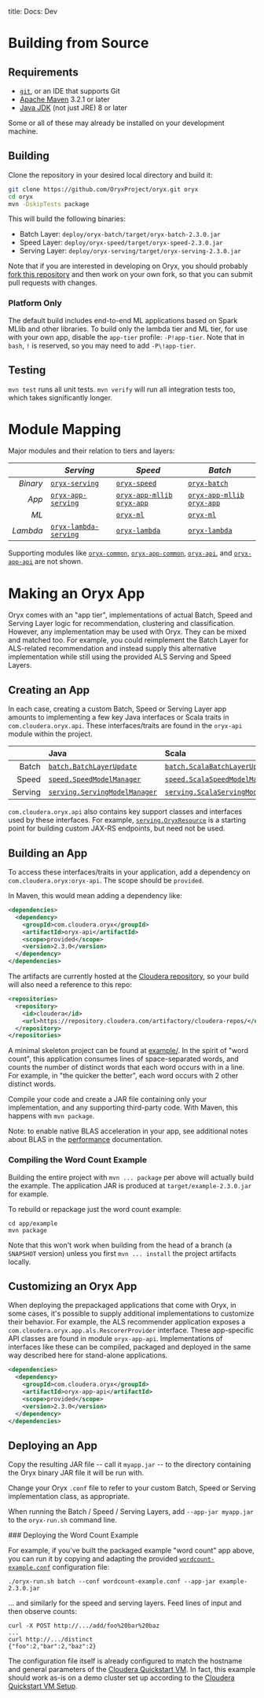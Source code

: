 title: Docs: Dev

# Building from Source

## Requirements

- [`git`](http://git-scm.com/), or an IDE that supports Git
- [Apache Maven](http://maven.apache.org/) 3.2.1 or later
- [Java JDK](http://www.oracle.com/technetwork/java/javase/downloads/index.html) (not just JRE) 8 or later

Some or all of these may already be installed on your development machine.

## Building

Clone the repository in your desired local directory and build it:

```bash
git clone https://github.com/OryxProject/oryx.git oryx
cd oryx
mvn -DskipTests package
```

This will build the following binaries:

- Batch Layer: `deploy/oryx-batch/target/oryx-batch-2.3.0.jar`
- Speed Layer: `deploy/oryx-speed/target/oryx-speed-2.3.0.jar`
- Serving Layer: `deploy/oryx-serving/target/oryx-serving-2.3.0.jar`

Note that if you are interested in developing on Oryx, you should probably 
[fork this repository](https://help.github.com/articles/fork-a-repo) and then work on 
your own fork, so that you can submit pull requests with changes.

### Platform Only

The default build includes end-to-end ML applications based on Spark MLlib and other
libraries. To build only the lambda tier and ML tier, for use with your own app, disable
the `app-tier` profile: `-P!app-tier`. Note that in `bash`, `!` is reserved, so you may
need to add `-P\!app-tier`.

## Testing

`mvn test` runs all unit tests. `mvn verify` will run all integration tests too, which takes
significantly longer.

# Module Mapping

Major modules and their relation to tiers and layers:

|          | *Serving*             | *Speed*                     | *Batch*                     |
| --------:| --------------------- | --------------------------- | --------------------------- |
| *Binary* | [`oryx-serving`](https://github.com/OryxProject/oryx/tree/master/deploy/oryx-serving) | [`oryx-speed`](https://github.com/OryxProject/oryx/tree/master/deploy/oryx-speed) | [`oryx-batch`](https://github.com/OryxProject/oryx/tree/master/deploy/oryx-batch) |
| *App*    | [`oryx-app-serving`](https://github.com/OryxProject/oryx/tree/master/app/oryx-app-serving) | [`oryx-app-mllib`](https://github.com/OryxProject/oryx/tree/master/app/oryx-app-mllib) [`oryx-app`](https://github.com/OryxProject/oryx/tree/master/app/oryx-app) | [`oryx-app-mllib`](https://github.com/OryxProject/oryx/tree/master/app/oryx-app-mllib) [`oryx-app`](https://github.com/OryxProject/oryx/tree/master/app/oryx-app) |
| *ML*     |                       | [`oryx-ml`](https://github.com/OryxProject/oryx/tree/master/framework/oryx-ml) | [`oryx-ml`](https://github.com/OryxProject/oryx/tree/master/framework/oryx-ml) |
| *Lambda* | [`oryx-lambda-serving`](https://github.com/OryxProject/oryx/tree/master/framework/oryx-lambda-serving) | [`oryx-lambda`](https://github.com/OryxProject/oryx/tree/master/framework/oryx-lambda) | [`oryx-lambda`](https://github.com/OryxProject/oryx/tree/master/framework/oryx-lambda) |

Supporting modules like 
[`oryx-common`](https://github.com/OryxProject/oryx/tree/master/framework/oryx-common), 
[`oryx-app-common`](https://github.com/OryxProject/oryx/tree/master/app/oryx-app-common),
[`oryx-api`](https://github.com/OryxProject/oryx/tree/master/framework/oryx-api), and
[`oryx-app-api`](https://github.com/OryxProject/oryx/tree/master/app/oryx-app-api) are not shown.

# Making an Oryx App

Oryx comes with an "app tier", implementations of actual Batch, Speed and Serving Layer
logic for recommendation, clustering and classification. However, any implementation
may be used with Oryx. They can be mixed and matched too. For example, you could reimplement
the Batch Layer for ALS-related recommendation and instead supply this alternative
implementation while still using the provided ALS Serving and Speed Layers.

## Creating an App

In each case, creating a custom Batch, Speed or Serving Layer app amounts to implementing
a few key Java interfaces or Scala traits in `com.cloudera.oryx.api`. 
These interfaces/traits are found in the `oryx-api` module within the project.

|         | Java    | Scala   |
| -------:|:------- |:------- |
| Batch   | [`batch.BatchLayerUpdate`](https://github.com/OryxProject/oryx/blob/master/framework/oryx-api/src/main/java/com/cloudera/oryx/api/batch/BatchLayerUpdate.java) | [`batch.ScalaBatchLayerUpdate`](https://github.com/OryxProject/oryx/blob/master/framework/oryx-lambda/src/main/scala/com/cloudera/oryx/lambda/batch/ScalaBatchLayerUpdateAdapter.scala) |
| Speed   | [`speed.SpeedModelManager`](https://github.com/OryxProject/oryx/blob/master/framework/oryx-api/src/main/java/com/cloudera/oryx/api/speed/SpeedModelManager.java) | [`speed.ScalaSpeedModelManager`](https://github.com/OryxProject/oryx/blob/master/framework/oryx-api/src/main/scala/com/cloudera/oryx/api/speed/ScalaSpeedModelManager.scala) |
| Serving | [`serving.ServingModelManager`](https://github.com/OryxProject/oryx/blob/master/framework/oryx-api/src/main/java/com/cloudera/oryx/api/serving/ServingModelManager.java) | [`serving.ScalaServingModelManager`](https://github.com/OryxProject/oryx/blob/master/framework/oryx-api/src/main/scala/com/cloudera/oryx/api/serving/ScalaServingModelManager.scala) |

`com.cloudera.oryx.api` also contains key support classes and interfaces used by these interfaces.
For example, [`serving.OryxResource`](https://github.com/OryxProject/oryx/blob/master/framework/oryx-api/src/main/java/com/cloudera/oryx/api/serving/OryxResource.java)
is a starting point for building custom JAX-RS endpoints, but need not be used.

## Building an App

To access these interfaces/traits in your application, add a dependency on
`com.cloudera.oryx:oryx-api`. The scope should be `provided`.

In Maven, this would mean adding a dependency like:

```XML
<dependencies>
  <dependency>
    <groupId>com.cloudera.oryx</groupId>
    <artifactId>oryx-api</artifactId>
    <scope>provided</scope>
    <version>2.3.0</version>
  </dependency>
</dependencies>
```

The artifacts are currently hosted at the 
[Cloudera repository](https://repository.cloudera.com/artifactory/cloudera-repos/), so your build will also 
need a reference to this repo:

```XML
<repositories>
  <repository>
    <id>cloudera</id>
    <url>https://repository.cloudera.com/artifactory/cloudera-repos/</url>
  </repository>
</repositories>
```

A minimal skeleton project can be found at [example/](https://github.com/OryxProject/oryx/tree/master/app/example).
In the spirit of "word count", this application consumes lines of space-separated words, and counts the number of
distinct words that each word occurs with in a line. For example, in "the quicker the better", each word occurs
with 2 other distinct words.

Compile your code and create a JAR file containing only your implementation, and any supporting
third-party code. With Maven, this happens with `mvn package`.

Note: to enable native BLAS acceleration in your app, see additional notes about BLAS in the
[performance](performance.html) documentation.

### Compiling the Word Count Example

Building the entire project with `mvn ... package` per above will actually build the example. 
The application JAR is produced at `target/example-2.3.0.jar` for example.

To rebuild or repackage just the word count example:

```
cd app/example
mvn package
```

Note that this won't work when building from the head of a branch (a `SNAPSHOT` version) unless
you first `mvn ... install` the project artifacts locally.

## Customizing an Oryx App

When deploying the prepackaged applications that come with Oryx, in some cases, it's possible
to supply additional implementations to customize their behavior. For example, the ALS recommender
application exposes a `com.cloudera.oryx.app.als.RescorerProvider` interface.
These app-specific API classes are found in module `oryx-app-api`. Implementations of
interfaces like these can be compiled, packaged and deployed in the same way described
here for stand-alone applications.

```XML
<dependencies>
  <dependency>
    <groupId>com.cloudera.oryx</groupId>
    <artifactId>oryx-app-api</artifactId>
    <scope>provided</scope>
    <version>2.3.0</version>
  </dependency>
</dependencies>
```

## Deploying an App

Copy the resulting JAR file -- call it `myapp.jar` -- to the directory containing the
Oryx binary JAR file it will be run with.

Change your Oryx `.conf` file to refer to your custom Batch, Speed or Serving implementation
class, as appropriate.

When running the Batch / Speed / Serving Layers, add `--app-jar myapp.jar` to the `oryx-run.sh`
command line.

### Deploying the Word Count Example

For example, if you've built the packaged example "word count" app above, you can run it by
copying and adapting the provided [`wordcount-example.conf`](https://github.com/OryxProject/oryx/tree/master/app/conf/wordcount-example.conf)
configuration file:

```
./oryx-run.sh batch --conf wordcount-example.conf --app-jar example-2.3.0.jar
```

... and similarly for the speed and serving layers. Feed lines of input and then observe counts:

```
curl -X POST http://.../add/foo%20bar%20baz
...
curl http://.../distinct
{"foo":2,"bar":2,"baz":2}
```

The configuration file itself is already configured to match the hostname and general parameters of the
[Cloudera Quickstart VM](http://www.cloudera.com/content/www/en-us/downloads/quickstart_vms.html). In fact,
this example should work as-is on a demo cluster set up according to the 
[Cloudera Quickstart VM Setup](admin.html#cloudera_quickstart_vm_setup).

